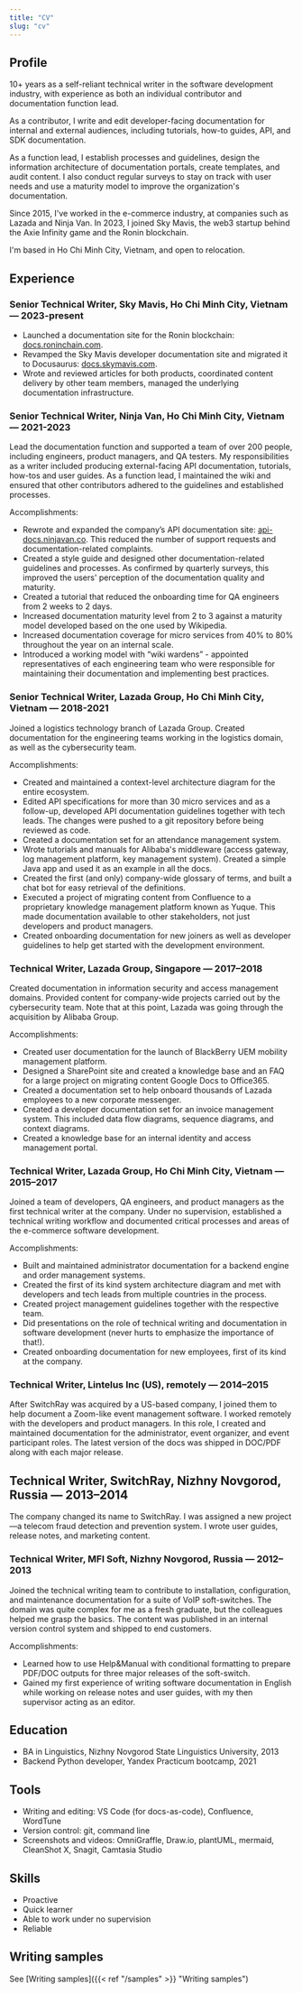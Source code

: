 ```yaml
---
title: "CV"
slug: "cv"
---
```


## Profile

10+ years as a self-reliant technical writer in the software development industry, with experience as both an individual contributor and documentation function lead.

As a contributor, I write and edit developer-facing documentation for internal and external audiences, including tutorials, how-to guides, API, and SDK documentation.

As a function lead, I establish processes and guidelines, design the information architecture of documentation portals, create templates, and audit content. I also conduct regular surveys to stay on track with user needs and use a maturity model to improve the organization's documentation.

Since 2015, I've worked in the e-commerce industry, at companies such as Lazada and Ninja Van. In 2023, I joined Sky Mavis, the web3 startup behind the Axie Infinity game and the Ronin blockchain.

I'm based in Ho Chi Minh City, Vietnam, and open to relocation.

## Experience

### Senior Technical Writer, Sky Mavis, Ho Chi Minh City, Vietnam — 2023-present

* Launched a documentation site for the Ronin blockchain: [docs.roninchain.com](https://docs.roninchain.com).
* Revamped the Sky Mavis developer documentation site and migrated it to Docusaurus: [docs.skymavis.com](https://docs.skymavis.com).
* Wrote and reviewed articles for both products, coordinated content delivery by other team members, managed the underlying documentation infrastructure.

### Senior Technical Writer, Ninja Van, Ho Chi Minh City, Vietnam — 2021-2023

Lead the documentation function and supported a team of over 200 people, including engineers, product managers, and QA testers. My responsibilities as a writer included producing external-facing API documentation, tutorials, how-tos and user guides. As a function lead, I maintained the wiki and ensured that other contributors adhered to the guidelines and established processes.

Accomplishments:

* Rewrote and expanded the company’s API documentation site: [api-docs.ninjavan.co](https://api-docs.ninjavan.co). This reduced the number of support requests and documentation-related complaints.
* Created a style guide and designed other documentation-related guidelines and processes. As confirmed by quarterly surveys, this improved the users' perception of the documentation quality and maturity.
* Created a tutorial that reduced the onboarding time for QA engineers from 2 weeks to 2 days.
* Increased documentation maturity level from 2 to 3 against a maturity model developed based on the one used by Wikipedia.
* Increased documentation coverage for micro services from 40% to 80% throughout the year on an internal scale.
* Introduced a working model with “wiki wardens” - appointed representatives of each engineering team who were responsible for maintaining their documentation and implementing best practices.

### Senior Technical Writer, Lazada Group, Ho Chi Minh City, Vietnam — 2018-2021

Joined a logistics technology branch of Lazada Group. Created documentation for the engineering teams working in the logistics domain, as well as the cybersecurity team.

Accomplishments:

* Created and maintained a context-level architecture diagram for the entire ecosystem.
* Edited API specifications for more than 30 micro services and as a follow-up, developed API documentation guidelines together with tech leads. The changes were pushed to a git repository before being reviewed as code.
* Created a documentation set for an attendance management system.
* Wrote tutorials and manuals for Alibaba's middleware (access gateway, log management platform, key management system). Created a simple Java app and used it as an example in all the docs.
* Created the first (and only) company-wide glossary of terms, and built a chat bot for easy retrieval of the definitions.
* Executed a project of migrating content from Confluence to a proprietary knowledge management platform known as Yuque. This made documentation available to other stakeholders, not just developers and product managers.
* Created onboarding documentation for new joiners as well as developer guidelines to help get started with the development environment.

### Technical Writer, Lazada Group, Singapore — 2017–2018

Created documentation in information security and access management domains. Provided content for company-wide projects carried out by the cybersecurity team. Note that at this point, Lazada was going through the acquisition by Alibaba Group.

Accomplishments:

* Created user documentation for the launch of BlackBerry UEM mobility management platform.
* Designed a SharePoint site and created a knowledge base and an FAQ for a large project on migrating content Google Docs to Office365.
* Created a documentation set to help onboard thousands of Lazada employees to a new corporate messenger.
* Created a developer documentation set for an invoice management system. This included data flow diagrams, sequence diagrams, and context diagrams.
* Created a knowledge base for an internal identity and access management portal.
  
### Technical Writer, Lazada Group, Ho Chi Minh City, Vietnam — 2015–2017

Joined a team of developers, QA engineers, and product managers as the first technical writer at the company. Under no supervision, established a technical writing workflow and documented critical processes and areas of the e-commerce software development.

Accomplishments:

* Built and maintained administrator documentation for a backend engine and order management systems.
* Created the first of its kind system architecture diagram and met with developers and tech leads from multiple countries in the process.
* Created project management guidelines together with the respective team.
* Did presentations on the role of technical writing and documentation in software development (never hurts to emphasize the importance of that!).
* Created onboarding documentation for new employees, first of its kind at the company.

### Technical Writer, Lintelus Inc (US), remotely — 2014–2015

After SwitchRay was acquired by a US-based company, I joined them to help document a Zoom-like event management software. I worked remotely with the developers and product managers. In this role, I created and maintained documentation for the administrator, event organizer, and event participant roles. The latest version of the docs was shipped in DOC/PDF along with each major release.

## Technical Writer, SwitchRay, Nizhny Novgorod, Russia — 2013–2014

The company changed its name to SwitchRay. I was assigned a new project—a telecom fraud detection and prevention system. I wrote user guides, release notes, and marketing content.

### Technical Writer, MFI Soft, Nizhny Novgorod, Russia — 2012–2013

Joined the technical writing team to contribute to installation, configuration, and maintenance documentation for a suite of VoIP soft-switches. The domain was quite complex for me as a fresh graduate, but the colleagues helped me grasp the basics. The content was published in an internal version control system and shipped to end customers.

Accomplishments:

* Learned how to use Help&Manual with conditional formatting to prepare PDF/DOC outputs for three major releases of the soft-switch.
* Gained my first experience of writing software documentation in English while working on release notes and user guides, with my then supervisor acting as an editor.

## Education

* BA in Linguistics, Nizhny Novgorod State Linguistics University, 2013
* Backend Python developer, Yandex Practicum bootcamp, 2021

## Tools

* Writing and editing: VS Code (for docs-as-code), Confluence, WordTune
* Version control: git, command line
* Screenshots and videos: OmniGraffle, Draw.io, plantUML, mermaid, CleanShot X, Snagit, Camtasia Studio

## Skills

* Proactive
* Quick learner
* Able to work under no supervision
* Reliable
  
## Writing samples

See [Writing samples]({{< ref "/samples" >}} "Writing samples")
